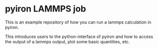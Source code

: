 # pyiron LAMMPS job
This is an example repository of how you can run a lammps calculation in pyiron. 

This introduces users to the python-interface of pyiron and how to access the output of a lammps output, plot some basic quantities, etc.
